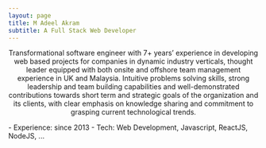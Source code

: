 ```yaml
---
layout: page
title: M Adeel Akram
subtitle: A Full Stack Web Developer
---
```


<p style="text-align: center;">Transformational software engineer with 7+ years’ experience in developing web based projects for companies in dynamic industry verticals, thought leader equipped with both onsite and offshore team management experience in UK and Malaysia. Intuitive problems solving skills, strong leadership and team building capabilities and well-demonstrated contributions towards short term and strategic goals of the organization and its clients, with clear emphasis on knowledge sharing and commitment to grasping current technological trends.</p>
- Experience: since 2013
- Tech: Web Development, Javascript, ReactJS, NodeJS, ...
